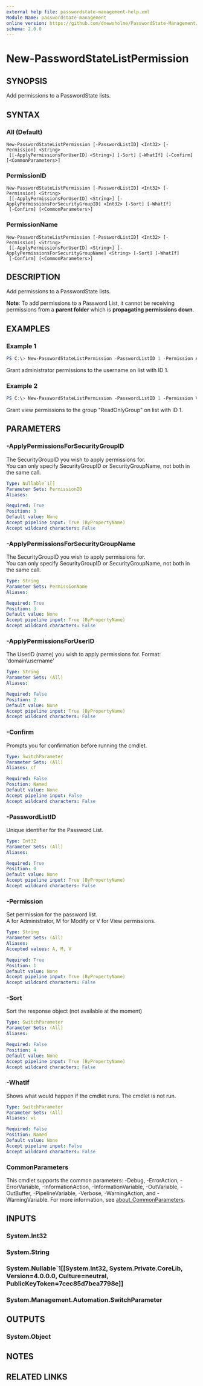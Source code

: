 ```yaml
---
external help file: passwordstate-management-help.xml
Module Name: passwordstate-management
online version: https://github.com/dnewsholme/PasswordState-Management/blob/master/docs/New-PasswordStateList.md
schema: 2.0.0
---
```


# New-PasswordStateListPermission

## SYNOPSIS
Add permissions to a PasswordState lists.

## SYNTAX

### All (Default)
```
New-PasswordStateListPermission [-PasswordListID] <Int32> [-Permission] <String>
 [[-ApplyPermissionsForUserID] <String>] [-Sort] [-WhatIf] [-Confirm] [<CommonParameters>]
```

### PermissionID
```
New-PasswordStateListPermission [-PasswordListID] <Int32> [-Permission] <String>
 [[-ApplyPermissionsForUserID] <String>] [-ApplyPermissionsForSecurityGroupID] <Int32> [-Sort] [-WhatIf]
 [-Confirm] [<CommonParameters>]
```

### PermissionName
```
New-PasswordStateListPermission [-PasswordListID] <Int32> [-Permission] <String>
 [[-ApplyPermissionsForUserID] <String>] [-ApplyPermissionsForSecurityGroupName] <String> [-Sort] [-WhatIf]
 [-Confirm] [<CommonParameters>]
```

## DESCRIPTION
Add permissions to a PasswordState lists.

**Note**: To add permissions to a Password List, it cannot be receiving permissions from a **parent folder** which is **propagating permissions down**.

## EXAMPLES

### Example 1
```powershell
PS C:\> New-PasswordStateListPermission -PasswordListID 1 -Permission A -ApplyPermissionsForUserID "domain\username"
```

Grant administrator permissions to the username on list with ID 1.

### Example 2
```powershell
PS C:\> New-PasswordStateListPermission -PasswordListID 1 -Permission V -ApplyPermissionsForSecurityGroupName "ReadOnlyGroup"
```

Grant view permissions to the group "ReadOnlyGroup" on list with ID 1.

## PARAMETERS

### -ApplyPermissionsForSecurityGroupID
The SecurityGroupID you wish to apply permissions for.  
You can only specify SecurityGroupID or SecurityGroupName, not both in the same call.

```yaml
Type: Nullable`1[]
Parameter Sets: PermissionID
Aliases:

Required: True
Position: 3
Default value: None
Accept pipeline input: True (ByPropertyName)
Accept wildcard characters: False
```

### -ApplyPermissionsForSecurityGroupName
The SecurityGroupID you wish to apply permissions for.  
You can only specify SecurityGroupID or SecurityGroupName, not both in the same call.

```yaml
Type: String
Parameter Sets: PermissionName
Aliases:

Required: True
Position: 3
Default value: None
Accept pipeline input: True (ByPropertyName)
Accept wildcard characters: False
```

### -ApplyPermissionsForUserID
The UserID (name) you wish to apply permissions for. Format: 'domain\username'

```yaml
Type: String
Parameter Sets: (All)
Aliases:

Required: False
Position: 2
Default value: None
Accept pipeline input: True (ByPropertyName)
Accept wildcard characters: False
```

### -Confirm
Prompts you for confirmation before running the cmdlet.

```yaml
Type: SwitchParameter
Parameter Sets: (All)
Aliases: cf

Required: False
Position: Named
Default value: None
Accept pipeline input: False
Accept wildcard characters: False
```

### -PasswordListID
Unique identifier for the Password List.

```yaml
Type: Int32
Parameter Sets: (All)
Aliases:

Required: True
Position: 0
Default value: None
Accept pipeline input: True (ByPropertyName)
Accept wildcard characters: False
```

### -Permission
Set permission for the password list.  
A for Administrator, M for Modify or V for View permissions.

```yaml
Type: String
Parameter Sets: (All)
Aliases:
Accepted values: A, M, V

Required: True
Position: 1
Default value: None
Accept pipeline input: True (ByPropertyName)
Accept wildcard characters: False
```

### -Sort
Sort the response object (not available at the moment)

```yaml
Type: SwitchParameter
Parameter Sets: (All)
Aliases:

Required: False
Position: 4
Default value: None
Accept pipeline input: True (ByPropertyName)
Accept wildcard characters: False
```

### -WhatIf
Shows what would happen if the cmdlet runs.
The cmdlet is not run.

```yaml
Type: SwitchParameter
Parameter Sets: (All)
Aliases: wi

Required: False
Position: Named
Default value: None
Accept pipeline input: False
Accept wildcard characters: False
```

### CommonParameters
This cmdlet supports the common parameters: -Debug, -ErrorAction, -ErrorVariable, -InformationAction, -InformationVariable, -OutVariable, -OutBuffer, -PipelineVariable, -Verbose, -WarningAction, and -WarningVariable. For more information, see [about_CommonParameters](http://go.microsoft.com/fwlink/?LinkID=113216).

## INPUTS

### System.Int32

### System.String

### System.Nullable`1[[System.Int32, System.Private.CoreLib, Version=4.0.0.0, Culture=neutral, PublicKeyToken=7cec85d7bea7798e]]

### System.Management.Automation.SwitchParameter

## OUTPUTS

### System.Object
## NOTES

## RELATED LINKS

